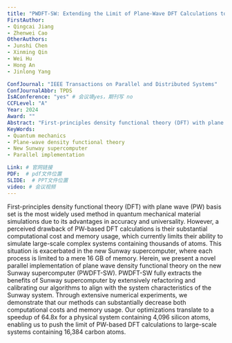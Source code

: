 ```yaml
---
title: "PWDFT-SW: Extending the Limit of Plane-Wave DFT Calculations to 16K Atoms on the New Sunway Supercomputer"
FirstAuthor:
- Qingcai Jiang
- Zhenwei Cao
OtherAuthors:
- Junshi Chen
- Xinming Qin
- Wei Hu
- Hong An
- Jinlong Yang

ConfJournal: "IEEE Transactions on Parallel and Distributed Systems"
ConfJournalAbbr: TPDS
IsAConference: "yes" # 会议填yes，期刊写 no
CCFLevel: "A" 
Year: 2024
Award: ""
Abstract: "First-principles density functional theory (DFT) with plane wave (PW) basis set is the most widely used method in quantum mechanical material simulations due to its advantages in accuracy and universality. However, a perceived drawback of PW-based DFT calculations is their substantial computational cost and memory usage, which currently limits their ability to simulate large-scale complex systems containing thousands of atoms. This situation is exacerbated in the new Sunway supercomputer, where each process is limited to a mere 16 GB of memory. Herein, we present a novel parallel implementation of plane wave density functional theory on the new Sunway supercomputer (PWDFT-SW). PWDFT-SW fully extracts the benefits of Sunway supercomputer by extensively refactoring and calibrating our algorithms to align with the system characteristics of the Sunway system. Through extensive numerical experiments, we demonstrate that our methods can substantially decrease both computational costs and memory usage. Our optimizations translate to a speedup of 64.8x for a physical system containing 4,096 silicon atoms, enabling us to push the limit of PW-based DFT calculations to large-scale systems containing 16,384 carbon atoms."
KeyWords:
- Quantum mechanics
- Plane-wave density functional theory
- New Sunway supercomputer
- Parallel implementation

Link: # 官网链接 
PDF:  # pdf文件位置
SLIDE:  # PPT文件位置
video: # 会议视频
---
```


First-principles density functional theory (DFT) with plane wave (PW) basis set is the most widely used method in quantum mechanical material simulations due to its advantages in accuracy and universality. However, a perceived drawback of PW-based DFT calculations is their substantial computational cost and memory usage, which currently limits their ability to simulate large-scale complex systems containing thousands of atoms. This situation is exacerbated in the new Sunway supercomputer, where each process is limited to a mere 16 GB of memory. Herein, we present a novel parallel implementation of plane wave density functional theory on the new Sunway supercomputer (PWDFT-SW). PWDFT-SW fully extracts the benefits of Sunway supercomputer by extensively refactoring and calibrating our algorithms to align with the system characteristics of the Sunway system. Through extensive numerical experiments, we demonstrate that our methods can substantially decrease both computational costs and memory usage. Our optimizations translate to a speedup of 64.8x for a physical system containing 4,096 silicon atoms, enabling us to push the limit of PW-based DFT calculations to large-scale systems containing 16,384 carbon atoms.
